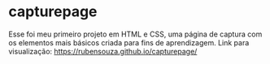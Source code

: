 # capturepage
Esse foi meu primeiro projeto em HTML e CSS, uma página de captura com os elementos mais básicos criada para fins de aprendizagem.
Link para visualização: https://rubensouza.github.io/capturepage/
